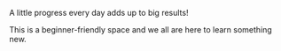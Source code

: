 A little progress every day adds up to big results!

This is a beginner-friendly space and we all are here to learn something new.
